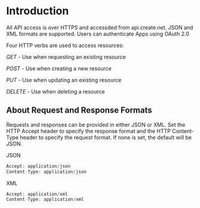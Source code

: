 # Introduction

All API access is over HTTPS and accessded from api.create.net. JSON and XML formats are supported. Users can authenticate Apps using OAuth 2.0

Four HTTP verbs are used to access resources:

*GET* - Use when requesting an existing resource

*POST* - Use when creating a new resource

*PUT* - Use when updating an existing resource

*DELETE* - Use when deleting a resource

## About Request and Response Formats

Requests and responses can be provided in either JSON or XML. Set the HTTP Accept header to specify the response format and the HTTP Content-Type header to specify the request format. If none is set, the default will be JSON.

JSON 

```php
Accept: application/json
Content-Type: application/json
```

XML

```php
Accept: application/xml
Content-Type: application/xml
```